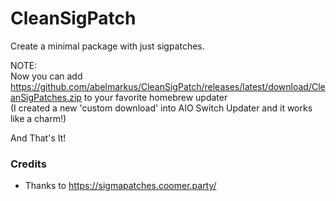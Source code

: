 # CleanSigPatch
 Create a minimal package with just sigpatches.

NOTE:  
Now you can add https://github.com/abelmarkus/CleanSigPatch/releases/latest/download/CleanSigPatches.zip to your favorite homebrew updater  
(I created a new 'custom download' into AIO Switch Updater and it works like a charm!)

And That's It!

### Credits
* Thanks to https://sigmapatches.coomer.party/
